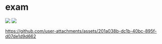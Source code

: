 # exam

<img src =" https://github.com/user-attachments/assets/052e1ca7-98e1-4df8-a0bb-f2a75b70bdf4">
<img src = "https://github.com/user-attachments/assets/83aeb739-c4d7-4734-9cd2-5c754cc59d6c">


https://github.com/user-attachments/assets/201a038b-dc1b-40bc-895f-d07de1d9d662

